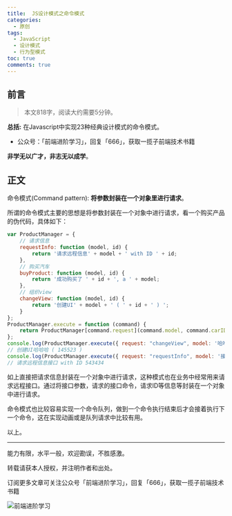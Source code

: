 ```yaml
---
title:  JS设计模式之命令模式
categories:
  - 原创
tags:
  - JavaScript
  - 设计模式
  - 行为型模式
toc: true
comments: true
---
```


## 前言

> 本文818字，阅读大约需要5分钟。

**总括:** 在Javascript中实现23种经典设计模式的命令模式。

- 公众号：「前端进阶学习」，回复「666」，获取一揽子前端技术书籍

**非学无以广才，非志无以成学**。

<!-- more -->

## 正文

命令模式(Command pattern):   **将参数封装在一个对象里进行请求**。

所谓的命令模式主要的思想是将参数封装在一个对象中进行请求，看一个购买产品的伪代码，具体如下：

```js
var ProductManager = {
    // 请求信息
    requestInfo: function (model, id) {
        return '请求远程信息' + model + ' with ID ' + id;
    },
    // 购买汽车
    buyProduct: function (model, id) {
        return '成功购买了 ' + id + ', a ' + model;
    },
    // 组织view
    changeView: function (model, id) {
        return '创建UI' + model + ' ( ' + id + ' ) ';
    }
};
ProductManager.execute = function (command) {
    return ProductManager[command.request](command.model, command.carID);
};
console.log(ProductManager.execute({ request: "changeView", model: '哈哈哈', carID: '145523' }));
// 创建UI哈哈哈 ( 145523 ) 
console.log(ProductManager.execute({ request: "requestInfo", model: '接口', carID: '543434' }));
// 请求远程信息接口 with ID 543434
```

如上直接把请求信息封装在一个对象中进行请求，这种模式也在业务中经常用来请求远程接口。通过将接口参数，请求的接口命令，请求ID等信息等封装在一个对象中进行请求。

命令模式也比较容易实现一个命令队列，做到一个命令执行结束后才会接着执行下一个命令，这在实现动画或是队列请求中比较有用。

以上。

---

能力有限，水平一般，欢迎勘误，不胜感激。

转载请获本人授权，并注明作者和出处。

订阅更多文章可关注公众号「前端进阶学习」，回复「666」，获取一揽子前端技术书籍

![前端进阶学习](https://image.damonare.cn/qianduanjinjie.png)